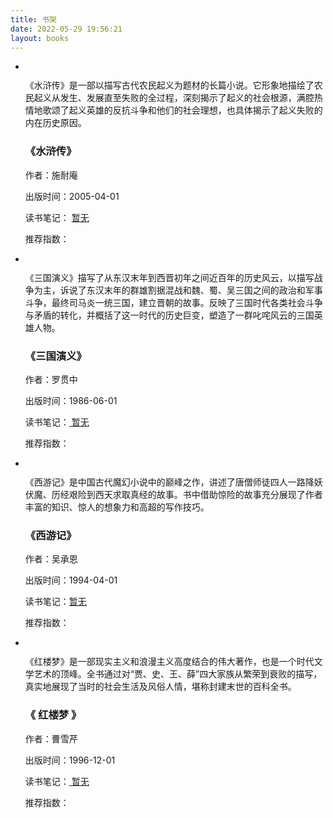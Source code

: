 ```yaml
---
title: 书架
date: 2022-05-29 19:56:21
layout: books
---
```

<div id="book">
        <div class="page">
            <ul class="content">
                <!-- 每个li标签内容代表一本书籍的所有信息 -->
                <li>
                    <div class="info">
                        <a href="https://book.qidian.com/info/1023589917/" target="_blank" rel="noreferrer noopener" class="book-container">
                            <div class="book" title="水浒传">
                                <img src="https://cdn.jsdelivr.net/gh/casteller/berrychenpic/20211112007.jpg" class="lazyload" data-srcset="https://cdn.jsdelivr.net/gh/casteller/berrychenpic/20211112007.jpg" srcset="data:image/png;base64,iVBORw0KGgoAAAANSUhEUgAAAAEAAAABCAYAAAAfFcSJAAAABGdBTUEAALGPC/xhBQAAADhlWElmTU0AKgAAAAgAAYdpAAQAAAABAAAAGgAAAAAAAqACAAQAAAABAAAAAaADAAQAAAABAAAAAQAAAADa6r/EAAAAC0lEQVQIHWNgAAIAAAUAAY27m/MAAAAASUVORK5CYII=" alt="水浒传">
                            </div>
                        </a>
                        <div class="info-card">
                            <div class="hidden-content">
                                <p class="text">《水浒传》是一部以描写古代农民起义为题材的长篇小说。它形象地描绘了农民起义从发生、发展直至失败的全过程，深刻揭示了起义的社会根源，满腔热情地歌颂了起义英雄的反抗斗争和他们的社会理想，也具体揭示了起义失败的内在历史原因。</p>
                            </div>
                            <h3>《水浒传》</h3>
                            <p>作者：施耐庵</p>
                            <p>出版时间：2005-04-01</p>
                                <span>读书笔记：</span>
                                <a href="" target="_blank" rel="noopener noreferrer"> 暂无 </a>
                            <p>
                                <span>推荐指数：</span>
                                <span></span>
                                <!-- 推荐指数，多少个星星就有以下多少个i标签 -->
                                <i class="fas fa-star"></i><i class="fas fa-star"></i><i class="fas fa-star"></i><i class="fas fa-star"></i><i class="fas fa-star"></i>
                            </p>
                        </div>
                    </div>
                </li>
                <!-- 每个li标签内容代表一本书籍的所有信息 -->
                <li>
                    <div class="info"><a href="https://book.qidian.com/info/1023589911/" target="_blank" rel="noreferrer noopener" class="book-container">
                            <div class="book" title="三国演义"><img src="https://cdn.jsdelivr.net/gh/casteller/berrychenpic/202111120010.jpg" class="lazyload" data-srcset="https://cdn.jsdelivr.net/gh/casteller/berrychenpic/202111120010.jpg" srcset="data:image/png;base64,iVBORw0KGgoAAAANSUhEUgAAAAEAAAABCAYAAAAfFcSJAAAABGdBTUEAALGPC/xhBQAAADhlWElmTU0AKgAAAAgAAYdpAAQAAAABAAAAGgAAAAAAAqACAAQAAAABAAAAAaADAAQAAAABAAAAAQAAAADa6r/EAAAAC0lEQVQIHWNgAAIAAAUAAY27m/MAAAAASUVORK5CYII=" alt="三国演义"></div>
                        </a>
                        <div class="info-card">
                            <div class="hidden-content">
                                <p class="text">《三国演义》描写了从东汉末年到西晋初年之间近百年的历史风云，以描写战争为主，诉说了东汉末年的群雄割据混战和魏、蜀、吴三国之间的政治和军事斗争，最终司马炎一统三国，建立晋朝的故事。反映了三国时代各类社会斗争与矛盾的转化，并概括了这一时代的历史巨变，塑造了一群叱咤风云的三国英雄人物。</p>
                            </div>
                            <h3>《三国演义》</h3>
                            <p>作者：罗贯中</p>
                            <p>出版时间：1986-06-01</p>
                            <span>读书笔记：</span><a href="javascript:;" target="" rel="noopener noreferrer"> 暂无 </a><p></p>
                            <p><span>推荐指数：</span><span></span><i class="fa fa-star"></i><i class="fa fa-star"></i><i class="fa fa-star"></i><i class="fa fa-star"></i><i class="fa fa-star"></i></p>
                        </div>
                    </div>
                </li>
                <li>
                    <div class="info"><a href="http://book.sbkk8.com/gudai/sidawenxuemingzhu/xiyouji/" target="_blank" rel="noreferrer noopener" class="book-container">
                            <div class="book" title="西游记">
                                <img src="https://cdn.jsdelivr.net/gh/casteller/berrychenpic/20211112008.jpg" class="lazyload" data-srcset="https://cdn.jsdelivr.net/gh/casteller/berrychenpic/20211112008.jpg" srcset="data:image/png;base64,iVBORw0KGgoAAAANSUhEUgAAAAEAAAABCAYAAAAfFcSJAAAABGdBTUEAALGPC/xhBQAAADhlWElmTU0AKgAAAAgAAYdpAAQAAAABAAAAGgAAAAAAAqACAAQAAAABAAAAAaADAAQAAAABAAAAAQAAAADa6r/EAAAAC0lEQVQIHWNgAAIAAAUAAY27m/MAAAAASUVORK5CYII=" alt="西游记"></div>
                        </a>
                        <div class="info-card">
                            <div class="hidden-content">
                                <p class="text">《西游记》是中国古代魔幻小说中的巅峰之作，讲述了唐僧师徒四人一路降妖伏魔、历经艰险到西天求取真经的故事。书中借助惊险的故事充分展现了作者丰富的知识、惊人的想象力和高超的写作技巧。
                                </p>
                            </div>
                            <h3>《西游记》</h3>
                            <p>作者：吴承恩</p>
                            <p>出版时间：1994-04-01</p>
                            <span>读书笔记：</span><a href="javascript:;" target="" rel="noopener noreferrer">暂无</a><p></p>
                            <p><span>推荐指数：</span><span></span><i class="fa fa-star"></i><i class="fa fa-star"></i><i class="fa fa-star"></i><i class="fa fa-star"></i><i class="fa fa-star"></i></p>
                        </div>
                    </div>
                </li>
                <li>
                    <div class="info"><a href="https://dushu.baidu.com/pc/detail?gid=4305592439" target="_blank" rel="noreferrer noopener" class="book-container">
                            <div class="book" title="红楼梦">
                                <img src="https://cdn.jsdelivr.net/gh/casteller/berrychenpic/20211112009.jpg" class="lazyload" data-srcset="https://cdn.jsdelivr.net/gh/casteller/berrychenpic/20211112009.jpg" srcset="data:image/png;base64,iVBORw0KGgoAAAANSUhEUgAAAAEAAAABCAYAAAAfFcSJAAAABGdBTUEAALGPC/xhBQAAADhlWElmTU0AKgAAAAgAAYdpAAQAAAABAAAAGgAAAAAAAqACAAQAAAABAAAAAaADAAQAAAABAAAAAQAAAADa6r/EAAAAC0lEQVQIHWNgAAIAAAUAAY27m/MAAAAASUVORK5CYII=" alt="红楼梦"></div>
                        </a>
                        <div class="info-card">
                            <div class="hidden-content">
                                <p class="text">《红楼梦》是一部现实主义和浪漫主义高度结合的伟大著作，也是一个时代文学艺术的顶峰。全书通过对“贾、史、王、薛”四大家族从繁荣到衰败的描写，真实地展现了当时的社会生活及风俗人情，堪称封建末世的百科全书。
                                </p>
                            </div>
                            <h3>《 红楼梦 》</h3>
                            <p>作者：曹雪芹</p>
                            <p>出版时间：1996-12-01</p>
                            <span>读书笔记：</span><a href="javascript:;" target="" rel="noopener noreferrer"> 暂无 </a><p></p>
                            <p><span>推荐指数：</span><span></span><i class="fa fa-star"></i><i class="fa fa-star"></i><i class="fa fa-star"></i><i class="fa fa-star"></i></p>
                        </div>
                    </div>
                </li>
            </ul>
        </div>
    </div>

